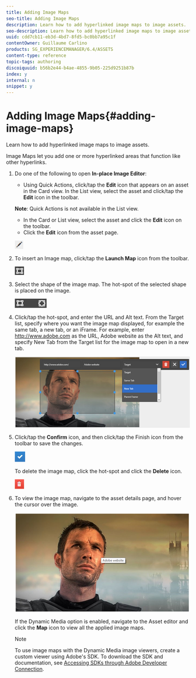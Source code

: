 ```yaml
---
title: Adding Image Maps
seo-title: Adding Image Maps
description: Learn how to add hyperlinked image maps to image assets.
seo-description: Learn how to add hyperlinked image maps to image assets.
uuid: cdd7cb11-eb3d-4bd7-8fd5-bc0bb7a95c1f
contentOwner: Guillaume Carlino
products: SG_EXPERIENCEMANAGER/6.4/ASSETS
content-type: reference
topic-tags: authoring
discoiquuid: b56b2e44-b4ae-4855-9b05-225d9251b87b
index: y
internal: n
snippet: y
---
```


# Adding Image Maps{#adding-image-maps}

Learn how to add hyperlinked image maps to image assets.

Image Maps let you add one or more hyperlinked areas that function like other hyperlinks.

1. Do one of the following to open **In-place Image Editor**:

    * Using Quick Actions, click/tap the **Edit** icon that appears on an asset in the Card view. In the List view, select the asset and click/tap the **Edit** icon in the toolbar.

   **Note**: Quick Actions is not available in the List view.

    * In the Card or List view, select the asset and click the **Edit** icon on the toolbar.
    * Click the **Edit** icon from the asset page.

   ![](assets/chlimage_1-432.png)

1. To insert an Image map, click/tap the **Launch Map** icon from the toolbar.

   ![](assets/chlimage_1-433.png)

1. Select the shape of the image map. The hot-spot of the selected shape is placed on the image.

   ![](assets/chlimage_1-434.png)

1. Click/tap the hot-spot, and enter the URL and Alt text. From the Target list, specify where you want the image map displayed, for example the same tab, a new tab, or an iFrame. For example, enter http://www.adobe.com as the URL, Adobe website as the Alt text, and specify New Tab from the Target list for the image map to open in a new tab.

   ![](assets/chlimage_1-435.png)

1. Click/tap the **Confirm** icon, and then click/tap the Finish icon from the toolbar to save the changes.

   ![](assets/chlimage_1-436.png)

   To delete the image map, click the hot-spot and click the **Delete** icon.

   ![](assets/chlimage_1-437.png)

1. To view the image map, navigate to the asset details page, and hover the cursor over the image.

   ![](assets/chlimage_1-438.png)

   If the Dynamic Media option is enabled, navigate to the Asset editor and click the **Map** icon to view all the applied image maps.

   >[!NOTE]
   >
   >To use image maps with the Dynamic Media image viewers, create a custom viewer using Adobe's SDK. To download the SDK and documentation, see [Accessing SDKs through Adobe Developer Connection](http://help.adobe.com/en_US/scene7/using/WSd4272150f67705c11b002eec12fcba4dee6-8000.html).

